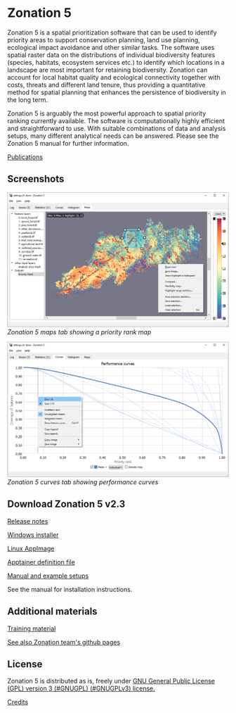 # Zonation 5

Zonation 5 is a spatial prioritization software that can be used to identify priority areas to support conservation planning, land use planning, ecological impact avoidance and other similar tasks. The software uses spatial raster data on the distributions of individual biodiversity features (species, habitats, ecosystem services etc.) to identify which locations in a landscape are most important for retaining biodiversity. Zonation can account for local habitat quality and ecological connectivity together with costs, threats and different land tenure, thus providing a quantitative method for spatial planning that enhances the persistence of biodiversity in the long term.

Zonation 5 is arguably the most powerful approach to spatial priority ranking currently available. The software is computationally highly efficient and straightforward to use. With suitable combinations of data and analysis setups, many different analytical needs can be answered. Please see the Zonation 5 manual for further information.

[Publications](publications.md)

## Screenshots

[![Screenshot](screenshot1.png)](screenshot1.png)
*Zonation 5 maps tab showing a priority rank map*

[![Screenshot](screenshot2.png)](screenshot2.png)
*Zonation 5 curves tab showing performance curves*

## Download Zonation 5 v2.3

[Release notes](https://github.com/zonationteam/Zonation5/releases/latest)

[Windows installer](https://github.com/zonationteam/Zonation5/releases/latest/download/Zonation5_Windows.zip)

[Linux AppImage](https://github.com/zonationteam/Zonation5/releases/latest/download/Zonation5_Linux.zip)

[Apptainer definition file](https://github.com/zonationteam/Zonation5/releases/latest/download/Zonation5.def)

[Manual and example setups](https://github.com/zonationteam/Zonation5/releases/download/v2.0/manual_and_example_setups.zip)

See the manual for installation instructions.

## Additional materials

[Training material](https://github.com/zonationteam/Zonation5-training)

[See also Zonation team's github pages](https://github.com/zonationteam)

## License
Zonation 5 is distributed as is, freely under [GNU General Public License (GPL) version 3 (#GNUGPL) (#GNUGPLv3) license.](https://www.gnu.org/licenses/gpl-3.0.html)

[Credits](credits.md)

